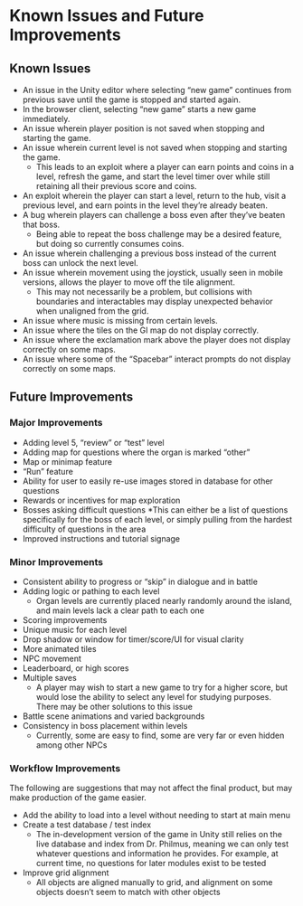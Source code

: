 # Known Issues and Future Improvements

## Known Issues
* An issue in the Unity editor where selecting “new game” continues from previous save until the game is stopped and started again.
 * In the browser client, selecting “new game” starts a new game immediately.
* An issue wherein player position is not saved when stopping and starting the game.
* An issue wherein current level is not saved when stopping and starting the game.
  * This leads to an exploit where a player can earn points and coins in a level, refresh the game, and start the level timer over while still retaining all their previous score and coins.
* An exploit wherein the player can start a level, return to the hub, visit a previous level, and earn points in the level they’re already beaten.
* A bug wherein players can challenge a boss even after they’ve beaten that boss.
  * Being able to repeat the boss challenge may be a desired feature, but doing so currently consumes coins.
* An issue wherein challenging a previous boss instead of the current boss can unlock the next level.
* An issue wherein movement using the joystick, usually seen in mobile versions, allows the player to move off the tile alignment.
  * This may not necessarily be a problem, but collisions with boundaries and interactables may display unexpected behavior when unaligned from the grid.
* An issue where music is missing from certain levels.
* An issue where the tiles on the GI map do not display correctly.
* An issue where the exclamation mark above the player does not display correctly on some maps.
* An issue where some of the “Spacebar” interact prompts do not display correctly on some maps.

## Future Improvements
### Major Improvements
* Adding level 5, “review” or “test” level
* Adding map for questions where the organ is marked “other”
* Map or minimap feature
* “Run” feature
* Ability for user to easily re-use images stored in database for other questions
* Rewards or incentives for map exploration
* Bosses asking difficult questions
  *This can either be a list of questions specifically for the boss of each level, or simply pulling from the hardest difficulty of questions in the area
* Improved instructions and tutorial signage


### Minor Improvements
* Consistent ability to progress or “skip” in dialogue and in battle
* Adding logic or pathing to each level
  * Organ levels are currently placed nearly randomly around the island, and main levels lack a clear path to each one
* Scoring improvements
* Unique music for each level
* Drop shadow or window for timer/score/UI for visual clarity
* More animated tiles
* NPC movement
* Leaderboard, or high scores
* Multiple saves
  * A player may wish to start a new game to try for a higher score, but would lose the ability to select any level for studying purposes. There may be other solutions to this issue
* Battle scene animations and varied backgrounds
* Consistency in boss placement within levels
  * Currently, some are easy to find, some are very far or even hidden among other NPCs

### Workflow Improvements
The following are suggestions that may not affect the final product, but may make production of the game easier.
* Add the ability to load into a level without needing to start at main menu
* Create a test database / test index
  * The in-development version of the game in Unity still relies on the live database and index from Dr. Philmus, meaning we can only test whatever questions and information he provides. For example, at current time, no questions for later modules exist to be tested
* Improve grid alignment
  * All objects are aligned manually to grid, and alignment on some objects doesn’t seem to match with other objects
